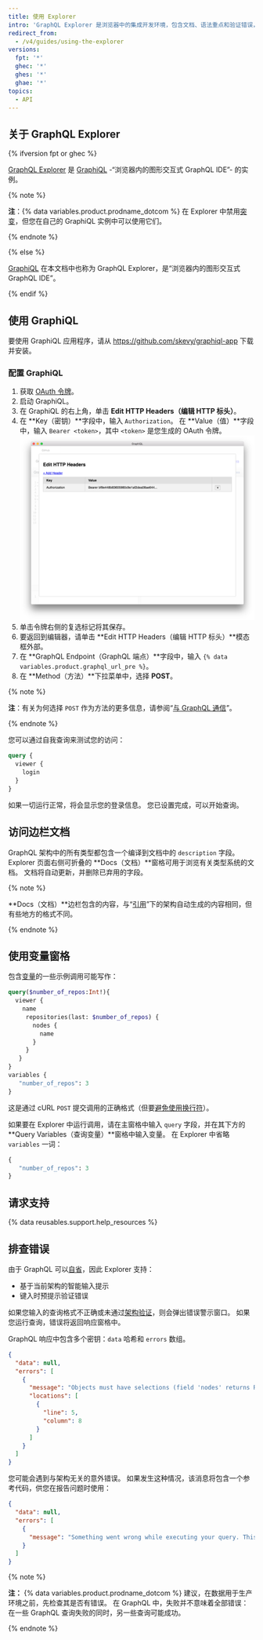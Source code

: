 ```yaml
---
title: 使用 Explorer
intro: 'GraphQL Explorer 是浏览器中的集成开发环境，包含文档、语法重点和验证错误，可用于查询实际的 {% data variables.product.prodname_dotcom %} 数据。'
redirect_from:
  - /v4/guides/using-the-explorer
versions:
  fpt: '*'
  ghec: '*'
  ghes: '*'
  ghae: '*'
topics:
  - API
---
```


## 关于 GraphQL Explorer

{% ifversion fpt or ghec %}

[GraphQL Explorer](/graphql/overview/explorer) 是 [GraphiQL](https://github.com/graphql/graphiql) -“浏览器内的图形交互式 GraphQL IDE”- 的实例。

{% note %}

**注**：{% data variables.product.prodname_dotcom %} 在 Explorer 中禁用[突变](/graphql/reference/mutations)，但您在自己的 GraphiQL 实例中可以使用它们。

{% endnote %}

{% else %}

[GraphiQL](https://github.com/graphql/graphiql) 在本文档中也称为 GraphQL Explorer，是“浏览器内的图形交互式 GraphQL IDE”。

{% endif %}

## 使用 GraphiQL

要使用 GraphiQL 应用程序，请从 https://github.com/skevy/graphiql-app 下载并安装。

### 配置 GraphiQL

1. 获取 [OAuth 令牌](/graphql/guides/forming-calls-with-graphql#authenticating-with-graphql)。
1. 启动 GraphiQL。
1. 在 GraphiQL 的右上角，单击 **Edit HTTP Headers（编辑 HTTP 标头）**。
1. 在 **Key（密钥）**字段中，输入 `Authorization`。 在 **Value（值）**字段中，输入 `Bearer <token>`，其中 `<token>` 是您生成的 OAuth 令牌。 ![graphiql 标头](/assets/images/developer/graphiql-headers.png)
1. 单击令牌右侧的复选标记将其保存。
1. 要返回到编辑器，请单击 **Edit HTTP Headers（编辑 HTTP 标头）**模态框外部。
1. 在 **GraphQL Endpoint（GraphQL 端点）**字段中，输入 `{% data variables.product.graphql_url_pre %}`。
1. 在 **Method（方法）**下拉菜单中，选择 **POST**。

{% note %}

**注**：有关为何选择 `POST` 作为方法的更多信息，请参阅“[与 GraphQL 通信](/graphql/guides/forming-calls-with-graphql#communicating-with-graphql)”。

{% endnote %}

您可以通过自我查询来测试您的访问：

```graphql
query {
  viewer {
    login
  }
}
```

如果一切运行正常，将会显示您的登录信息。 您已设置完成，可以开始查询。

## 访问边栏文档

GraphQL 架构中的所有类型都包含一个编译到文档中的 `description` 字段。 Explorer 页面右侧可折叠的 **Docs（文档）**窗格可用于浏览有关类型系统的文档。 文档将自动更新，并删除已弃用的字段。

{% note %}

**Docs（文档）**边栏包含的内容，与“[引用](/graphql)”下的架构自动生成的内容相同，但有些地方的格式不同。

{% endnote %}

## 使用变量窗格

包含[变量](/graphql/guides/forming-calls-with-graphql#working-with-variables)的一些示例调用可能写作：

```graphql
query($number_of_repos:Int!){
  viewer {
    name
     repositories(last: $number_of_repos) {
       nodes {
         name
       }
     }
   }
}
variables {
   "number_of_repos": 3
}
```

这是通过 cURL `POST` 提交调用的正确格式（但要[避免使用换行符](/graphql/guides/forming-calls-with-graphql#communicating-with-graphql)）。

如果要在 Explorer 中运行调用，请在主窗格中输入 `query` 字段，并在其下方的 **Query Variables（查询变量）**窗格中输入变量。 在 Explorer 中省略 `variables` 一词：

```graphql
{
   "number_of_repos": 3
}
```

## 请求支持

{% data reusables.support.help_resources %}

## 排查错误

由于 GraphQL 可以[自省](/graphql/guides/introduction-to-graphql#discovering-the-graphql-api)，因此 Explorer 支持：

* 基于当前架构的智能输入提示
* 键入时预提示验证错误

如果您输入的查询格式不正确或未通过[架构验证](/graphql/guides/introduction-to-graphql#schema)，则会弹出错误警示窗口。 如果您运行查询，错误将返回响应窗格中。

GraphQL 响应中包含多个密钥：`data` 哈希和 `errors` 数组。

```json
{
  "data": null,
  "errors": [
    {
      "message": "Objects must have selections (field 'nodes' returns Repository but has no selections)",
      "locations": [
        {
          "line": 5,
          "column": 8
        }
      ]
    }
  ]
}
```

您可能会遇到与架构无关的意外错误。 如果发生这种情况，该消息将包含一个参考代码，供您在报告问题时使用：

```json
{
  "data": null,
  "errors": [
    {
      "message": "Something went wrong while executing your query. This is most likely a GitHub bug. Please include \"7571:3FF6:552G94B:69F45B7:5913BBEQ\" when reporting this issue."
    }
  ]
}
```

{% note %}

**注：** {% data variables.product.prodname_dotcom %} 建议，在数据用于生产环境之前，先检查其是否有错误。 在 GraphQL 中，失败并不意味着全部错误：在一些 GraphQL 查询失败的同时，另一些查询可能成功。

{% endnote %}
